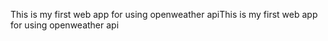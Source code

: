 This is my first web app for using openweather apiThis is my first web app for using openweather api
